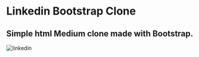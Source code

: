 # Linkedin Bootstrap Clone

## Simple html Medium clone made with Bootstrap.

![linkedin](https://user-images.githubusercontent.com/75572432/139601386-64ed73cb-cee5-4ebf-ae5a-031c80cc423d.gif)
